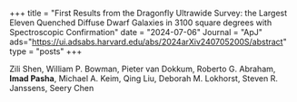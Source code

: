 +++
title = "First Results from the Dragonfly Ultrawide Survey: the Largest Eleven Quenched Diffuse Dwarf Galaxies in 3100 square degrees with Spectroscopic Confirmation"
date = "2024-07-06"
Journal = "ApJ" 
ads="https://ui.adsabs.harvard.edu/abs/2024arXiv240705200S/abstract"
type = "posts"
+++

Zili Shen, William P. Bowman, Pieter van Dokkum, Roberto G. Abraham, **Imad Pasha**, Michael A. Keim, Qing Liu, Deborah M. Lokhorst, Steven R. Janssens, Seery Chen
<!--more-->

